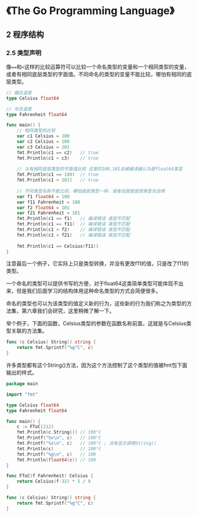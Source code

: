 # 《The Go Programming Language》

## 2 程序结构

### 2.5 类型声明

像`==`和`<`这样的比较运算符可以比较一个命名类型的变量和一个相同类型的变量，或者有相同底层类型的字面值。不同命名的类型的变量不能比较，哪怕有相同的底层类型。

```go
// 摄氏温度
type Celsius float64

// 华氏温度
type Fahrenheit float64

func main() {
	// 相同类型的比较
	var c1 Celsius = 100
	var c2 Celsius = 100
	var c3 Celsius = 101
	fmt.Println(c1 == c2)	// true
	fmt.Println(c1 < c3)	// true
	
	// 与有相同底层类型的字面值比较 这里的100,101会被编译器认为是float64类型
	fmt.Println(c1 == 100)	// true
	fmt.Println(c1 < 101)	// true
	
	// 不同类型名称不能比较，哪怕底层类型一样，或者说就是底层类型也没用
	var f1 float64 = 100
	var f11 Fahrenheit = 100
	var f2 float64 = 101
	var f21 Fahrenheit = 101
	fmt.Println(c1 == f1)	// 编译错误 类型不匹配
	fmt.Println(c1 == f11)	// 编译错误 类型不匹配
	fmt.Println(c1 < f2)	// 编译错误 类型不匹配
	fmt.Println(c1 < f21)	// 编译错误 类型不匹配
    
    fmt.Println(c1 == Celsius(f11)) 
}
```

注意最后一个例子，它实际上只是类型转换，并没有更改f11的值，只是改了f11的类型。



一个命名的类型可以提供书写的方便，对于float64这类简单类型可能体现不出来，但是我们后面学习的结构体用这种命名类型的方式会简便很多。



命名的类型也可以为该类型的值定义新的行为，这些新的行为我们称之为类型的方法集，第六章我们会研究，这里稍微了解一下。



举个例子，下面的函数，Celsius类型的参数在函数名称前面，这就是与Celsius类型关联的方法集。

```go
func (c Celsius) String() string {
	return fmt.Sprintf("%g°C", c)
}
```

许多类型都有这个String()方法，因为这个方法控制了这个类型的值被fmt包下面输出的样式。

```go
package main

import "fmt"

type Celsius float64
type Fahrenheit float64

func main() {
	c := FToC(212)
	fmt.Println(c.String()) // 100°C
	fmt.Printf("%v\n", c)   // 100°C
	fmt.Printf("%s\n", c)   // 100°C ; 没有显示调用String()
	fmt.Println(c)          // 100°C
	fmt.Printf("%g\n", c)   // 100
	fmt.Println(float64(c)) // 100
}

func FToC(f Fahrenheit) Celsius {
	return Celsius(f-32) * 5 / 9
}

func (c Celsius) String() string {
	return fmt.Sprintf("%g°C", c)
}

```



